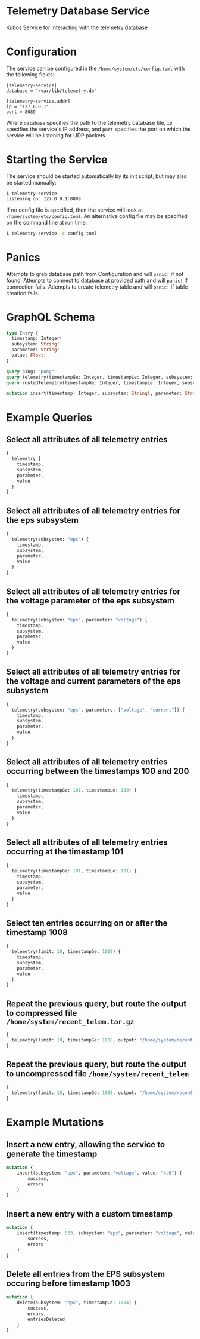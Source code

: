 # Telemetry Database Service

Kubos Service for interacting with the telemetry database

# Configuration

The service can be configured in the `/home/system/etc/config.toml` with the following fields:

```
[telemetry-service]
database = "/var/lib/telemetry.db"

[telemetry-service.addr]
ip = "127.0.0.1"
port = 8089
```

Where `database` specifies the path to the telemetry database file, `ip` specifies the
service's IP address, and `port` specifies the port on which the service will be
listening for UDP packets.

# Starting the Service

The service should be started automatically by its init script, but may also be started manually:

```
$ telemetry-service
Listening on: 127.0.0.1:8089
```

If no config file is specified, then the service will look at `/home/system/etc/config.toml`.
An alternative config file may be specified on the command line at run time:

```bash
$ telemetry-service -c config.toml
```

# Panics

Attempts to grab database path from Configuration and will `panic!` if not found.
Attempts to connect to database at provided path and will `panic!` if connection fails.
Attempts to create telemetry table and will `panic!` if table creation fails.

# GraphQL Schema

```graphql
type Entry {
  timestamp: Integer!
  subsystem: String!
  parameter: String!
  value: Float!
}

query ping: "pong"
query telemetry(timestampGe: Integer, timestampLe: Integer, subsystem: String, parameter: String, parameters: [String]): Entry
query routedTelemetry(timestampGe: Integer, timestampLe: Integer, subsystem: String, parameter: String, parameters: [String], output: String!, compress: Boolean = true): String!

mutation insert(timestamp: Integer, subsystem: String!, parameter: String!, value: String!):{ success: Boolean!, errors: String! }
```

# Example Queries

## Select all attributes of all telemetry entries
```graphql
{
  telemetry {
    timestamp,
    subsystem,
    parameter,
    value
  }
}
```

## Select all attributes of all telemetry entries for the eps subsystem
```graphql
{
  telemetry(subsystem: "eps") {
    timestamp,
    subsystem,
    parameter,
    value
  }
}
```

## Select all attributes of all telemetry entries for the voltage parameter of the eps subsystem
```graphql
{
  telemetry(subsystem: "eps", parameter: "voltage") {
    timestamp,
    subsystem,
    parameter,
    value
  }
}
```

## Select all attributes of all telemetry entries for the voltage and current parameters of the eps subsystem
```graphql
{
  telemetry(subsystem: "eps", parameters: ["voltage", "current"]) {
    timestamp,
    subsystem,
    parameter,
    value
  }
}
```

## Select all attributes of all telemetry entries occurring between the timestamps 100 and 200
```graphql
{
  telemetry(timestampGe: 101, timestampLe: 199) {
    timestamp,
    subsystem,
    parameter,
    value
  }
}
```

## Select all attributes of all telemetry entries occurring at the timestamp 101
```graphql
{
  telemetry(timestampGe: 101, timestampLe: 101) {
    timestamp,
    subsystem,
    parameter,
    value
  }
}
```

## Select ten entries occurring on or after the timestamp 1008
```graphql
{
  telemetry(limit: 10, timestampGe: 1008) {
    timestamp,
    subsystem,
    parameter,
    value
  }
}
```

## Repeat the previous query, but route the output to compressed file `/home/system/recent_telem.tar.gz`
```graphql
{
  telemetry(limit: 10, timestampGe: 1008, output: "/home/system/recent_telem")
}
```

## Repeat the previous query, but route the output to uncompressed file `/home/system/recent_telem`
```graphql
{
  telemetry(limit: 10, timestampGe: 1008, output: "/home/system/recent_telem", compress: false)
}
```

# Example Mutations

## Insert a new entry, allowing the service to generate the timestamp
```graphql
mutation {
    insert(subsystem: "eps", parameter: "voltage", value: "4.0") {
        success,
        errors
    }
}
```

## Insert a new entry with a custom timestamp
```graphql
mutation {
    insert(timestamp: 533, subsystem: "eps", parameter: "voltage", value: "5.1") {
        success,
        errors
    }
}

```

## Delete all entries from the EPS subsystem occuring before timestamp 1003
```graphql
mutation {
    delete(subsystem: "eps", timestampLe: 1004) {
        success,
        errors,
        entriesDeleted
    }
}
```